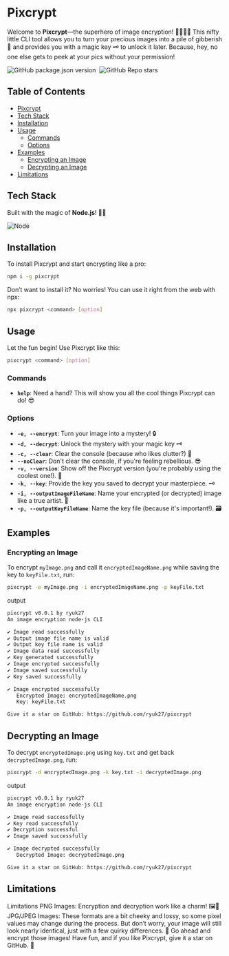 # Pixcrypt

Welcome to **Pixcrypt**—the superhero of image encryption! 🦸‍♂️🦸‍♀️ This nifty little CLI tool allows you to turn your precious images into a pile of gibberish 🧩 and provides you with a magic key 🗝️ to unlock it later. Because, hey, no one else gets to peek at your pics without your permission!

![GitHub package.json version](https://img.shields.io/github/package-json/v/ryuk27/pixcrypt?style=for-the-badge)&nbsp;
![GitHub Repo stars](https://img.shields.io/github/stars/ryuk27/pixcrypt?logo=github&style=for-the-badge)

## Table of Contents

- [Pixcrypt](#pixcrypt)
- [Tech Stack](#tech-stack)
- [Installation](#installation)
- [Usage](#usage)
  - [Commands](#commands)
  - [Options](#options)
- [Examples](#examples)
  - [Encrypting an Image](#encrypting-an-image)
  - [Decrypting an Image](#decrypting-an-image)
- [Limitations](#limitations)

## Tech Stack

Built with the magic of **Node.js**! 🎩✨

![Node](https://img.shields.io/badge/NodeJS-05122A?style=for-the-badge&logo=node.js)&nbsp;

## Installation

To install Pixcrypt and start encrypting like a pro:

```sh
npm i -g pixcrypt
```

Don’t want to install it? No worries! You can use it right from the web with npx:

```sh
npx pixcrypt <command> [option]
```

## Usage

Let the fun begin! Use Pixcrypt like this:

```sh
pixcrypt <command> [option]
```

### Commands

- **`help`**: Need a hand? This will show you all the cool things Pixcrypt can do! 😎

### Options

- **`-e, --encrypt`**: Turn your image into a mystery! 🔒
- **`-d, --decrypt`**: Unlock the mystery with your magic key 🗝️
- **`-c, --clear`**: Clear the console (because who likes clutter?) 💨
- **`--noClear`**: Don't clear the console, if you're feeling rebellious. 😎
- **`-v, --version`**: Show off the Pixcrypt version (you're probably using the coolest one!). 🎉
- **`-k, --key`**: Provide the key you saved to decrypt your masterpiece. 🗝️
- **`-i, --outputImageFileName`**: Name your encrypted (or decrypted) image like a true artist. 🎨
- **`-p, --outputKeyFileName`**: Name the key file (because it's important!). 🗃️

## Examples

### Encrypting an Image
To encrypt `myImage.png` and call it `encryptedImageName.png` while saving the key to `keyFile.txt`, run:

```sh
pixcrypt -e myImage.png -i encryptedImageName.png -p keyFile.txt
```

output

```sh
pixcrypt v0.0.1 by ryuk27
An image encryption node-js CLI

✔ Image read successfully
✔ Output image file name is valid
✔ Output key file name is valid
✔ Image data read successfully
✔ Key generated successfully
✔ Image encrypted successfully
✔ Image saved successfully
✔ Key saved successfully

✔ Image encrypted successfully  
   Encrypted Image: encryptedImageName.png  
   Key: keyFile.txt

Give it a star on GitHub: https://github.com/ryuk27/pixcrypt
```

## Decrypting an Image

To decrypt `encryptedImage.png` using `key.txt` and get back `decryptedImage.png`, run:

```sh
pixcrypt -d encryptedImage.png -k key.txt -i decryptedImage.png
```

output

```sh
pixcrypt v0.0.1 by ryuk27
An image encryption node-js CLI

✔ Image read successfully
✔ Key read successfully
✔ Decryption successful
✔ Image saved successfully

✔ Image decrypted successfully  
   Decrypted Image: decryptedImage.png

Give it a star on GitHub: https://github.com/ryuk27/pixcrypt
```
## Limitations

Limitations
PNG Images: Encryption and decryption work like a charm! 🖼️🔐
JPG/JPEG Images: These formats are a bit cheeky and lossy, so some pixel values may change during the process. But don’t worry, your image will still look nearly identical, just with a few quirky differences. 🤪
Go ahead and encrypt those images! Have fun, and if you like Pixcrypt, give it a star on GitHub. 🎉
